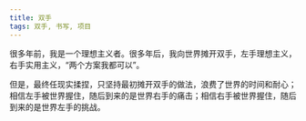 ```yaml
---
title: 双手
tags: 双手, 书写, 项目
---
```



很多年前，我是一个理想主义者。很多年后，我向世界摊开双手，左手理想主义，右手实用主义，“两个方案我都可以”。

但是，最终任现实揉捏，只坚持最初摊开双手的做法，浪费了世界的时间和耐心；相信左手被世界握住，随后到来的是世界右手的痛击；相信右手被世界握住，随后到来的是世界左手的挑战。

